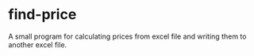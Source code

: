 # find-price
A small program for calculating prices from excel file and writing them to another excel file.
